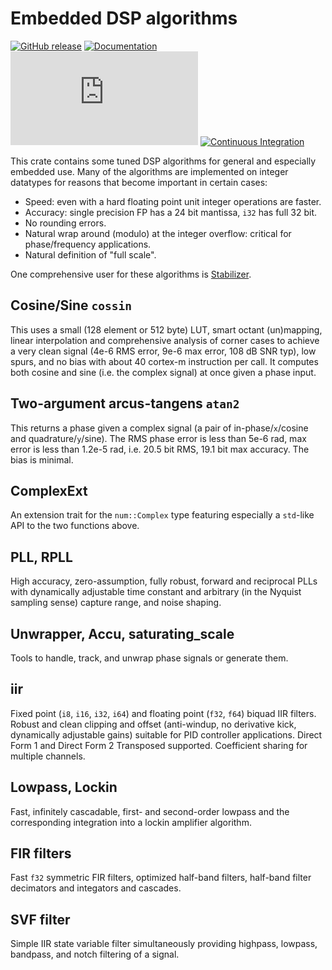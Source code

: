 # Embedded DSP algorithms

[![GitHub release](https://img.shields.io/github/v/release/quartiq/idsp?include_prereleases)](https://github.com/quartiq/idsp/releases)
[![Documentation](https://img.shields.io/badge/docs-online-success)](https://docs.rs/idsp)
[![QUARTIQ Matrix Chat](https://img.shields.io/matrix/quartiq:matrix.org)](https://matrix.to/#/#quartiq:matrix.org)
[![Continuous Integration](https://github.com/quartiq/idsp/actions/workflows/ci.yml/badge.svg)](https://github.com/quartiq/idsp/actions/workflows/ci.yml)

This crate contains some tuned DSP algorithms for general and especially embedded use.
Many of the algorithms are implemented on integer datatypes for reasons that become important in certain cases:

* Speed: even with a hard floating point unit integer operations are faster.
* Accuracy: single precision FP has a 24 bit mantissa, `i32` has full 32 bit.
* No rounding errors.
* Natural wrap around (modulo) at the integer overflow: critical for phase/frequency applications.
* Natural definition of "full scale".

One comprehensive user for these algorithms is [Stabilizer](https://github.com/quartiq/stabilizer).

## Cosine/Sine `cossin`

This uses a small (128 element or 512 byte) LUT, smart octant (un)mapping, linear interpolation and comprehensive analysis of corner cases to achieve a very clean signal (4e-6 RMS error, 9e-6 max error, 108 dB SNR typ), low spurs, and no bias with about 40 cortex-m instruction per call. It computes both cosine and sine (i.e. the complex signal) at once given a phase input.

## Two-argument arcus-tangens `atan2`

This returns a phase given a complex signal (a pair of in-phase/`x`/cosine and quadrature/`y`/sine). The RMS phase error is less than 5e-6 rad, max error is less than 1.2e-5 rad, i.e. 20.5 bit RMS, 19.1 bit max accuracy. The bias is minimal.

## ComplexExt

An extension trait for the `num::Complex` type featuring especially a `std`-like API to the two functions above.

## PLL, RPLL

High accuracy, zero-assumption, fully robust, forward and reciprocal PLLs with dynamically adjustable time constant and arbitrary (in the Nyquist sampling sense) capture range, and noise shaping.

## Unwrapper, Accu, saturating_scale

Tools to handle, track, and unwrap phase signals or generate them.

## iir

Fixed point (`i8`, `i16`, `i32`, `i64`) and floating point (`f32`, `f64`) biquad IIR filters.
Robust and clean clipping and offset (anti-windup, no derivative kick, dynamically adjustable gains) suitable for PID controller applications.
Direct Form 1 and Direct Form 2 Transposed supported.
Coefficient sharing for multiple channels.

## Lowpass, Lockin

Fast, infinitely cascadable, first- and second-order lowpass and the corresponding integration into a lockin amplifier algorithm.

## FIR filters

Fast `f32` symmetric FIR filters, optimized half-band filters, half-band filter decimators and integators and cascades.

## SVF filter

Simple IIR state variable filter simultaneously providing highpass, lowpass,
bandpass, and notch filtering of a signal.

